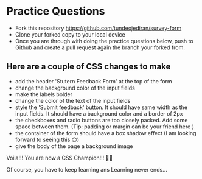 # Practice Questions

- Fork this repository https://github.com/tundeojediran/survey-form
- Clone your forked copy to your local device
- Once you are through with doing the practice questions below, push to Github and create a pull request again the branch your forked from.


## Here are a couple of CSS changes to make
- add the header 'Stutern Feedback Form' at the top of the form
- change the background color of the input fields
- make the labels bolder
- change the color of the text of the input fields
- style the 'Submit feedback' button. It should have same width as the input fields. It should have a background color and a border of 2px
- the checkboxes and radio buttons are too closely packed. Add some space between them. (Tip: padding or margin can be your friend here )
- the container of the form should have a box shadow effect (I am looking forward to seeing this 😊)
- give the body of the page a background image


Voila!!! You are now a CSS Champion!!! 🥇🎉

Of course, you have to keep learning ans Learning never ends...